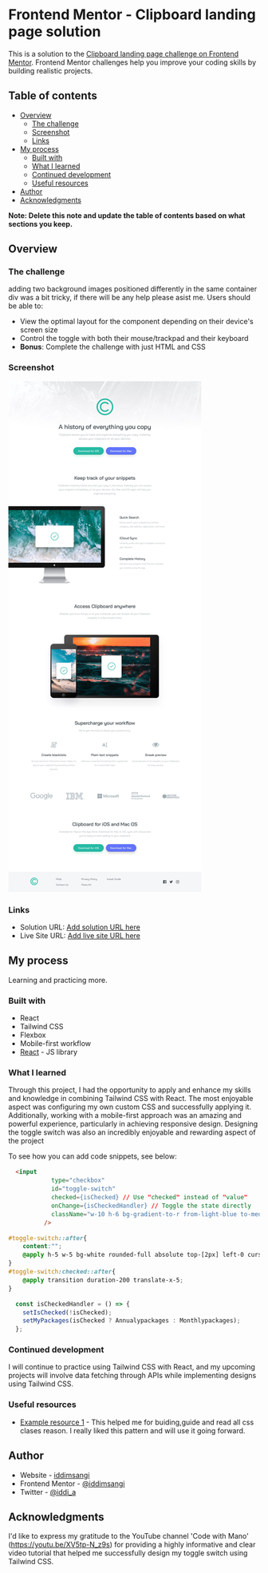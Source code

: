 # Frontend Mentor - Clipboard landing page solution


This is a solution to the [Clipboard landing page challenge on Frontend Mentor](https://www.frontendmentor.io/challenges/clipboard-landing-page-5cc9bccd6c4c91111378ecb9). Frontend Mentor challenges help you improve your coding skills by building realistic projects. 

## Table of contents

- [Overview](#overview)
  - [The challenge](#the-challenge)
  - [Screenshot](#screenshot)
  - [Links](#links)
- [My process](#my-process)
  - [Built with](#built-with)
  - [What I learned](#what-i-learned)
  - [Continued development](#continued-development)
  - [Useful resources](#useful-resources)
- [Author](#author)
- [Acknowledgments](#acknowledgments)

**Note: Delete this note and update the table of contents based on what sections you keep.**

## Overview

### The challenge
adding two background images positioned differently in the same container div was a bit tricky, if there will be any help please asist me.
Users should be able to:

- View the optimal layout for the component depending on their device's screen size
- Control the toggle with both their mouse/trackpad and their keyboard
- **Bonus**: Complete the challenge with just HTML and CSS

### Screenshot

![](https://github.com/iddimsangi/clipboard-landing-page/blob/master/design/desktop-design.jpg)

### Links

- Solution URL: [Add solution URL here](https://your-solution-url.com)
- Live Site URL: [Add live site URL here](https://your-live-site-url.com)

## My process
Learning and practicing more.
### Built with

- React
- Tailwind CSS
- Flexbox
- Mobile-first workflow
- [React](https://reactjs.org/) - JS library

### What I learned
Through this project, I had the opportunity to apply and enhance my skills and knowledge in combining Tailwind CSS with React. The most enjoyable aspect was configuring my own custom CSS and successfully applying it. Additionally, working with a mobile-first approach was an amazing and powerful experience, particularly in achieving responsive design.
Designing the toggle switch was also an incredibly enjoyable and rewarding aspect of the project

To see how you can add code snippets, see below:

```html
  <input
            type="checkbox"
            id="toggle-switch"
            checked={isChecked} // Use "checked" instead of "value"
            onChange={isCheckedHandler} // Toggle the state directly
            className="w-10 h-6 bg-gradient-to-r from-light-blue to-medium-blue-purple appearance-none rounded-xl relative hover:opacity-75 cursor-pointer transition duration-150"
          />
```
```css
#toggle-switch::after{
    content:"";
    @apply h-5 w-5 bg-white rounded-full absolute top-[2px] left-0 cursor-pointer transition duration-200;
}
#toggle-switch:checked::after{
    @apply transition duration-200 translate-x-5;
}
```
```js
  const isCheckedHandler = () => {
    setIsChecked(!isChecked);
    setMyPackages(isChecked ? Annualypackages : Monthlypackages);
  };
```

### Continued development

I will continue to practice using Tailwind CSS with React, and my upcoming projects will involve data fetching through APIs while implementing designs using Tailwind CSS.

### Useful resources

- [Example resource 1](https://tailwindcss.com/) - This helped me for buiding,guide and read all css clases reason. I really liked this pattern and will use it going forward.

## Author

- Website - [iddimsangi](https://iddimsangi.netlify.app)
- Frontend Mentor - [@iddimsangi](https://www.frontendmentor.io/profile/iddimsangi)
- Twitter - [@iddi_a](https://twitter.com/iddi_a)


## Acknowledgments
I'd like to express my gratitude to the YouTube channel 'Code with Mano' (https://youtu.be/XV5tp-N_z9s) for providing a highly informative and clear video tutorial that helped me successfully design my toggle switch using Tailwind CSS.

